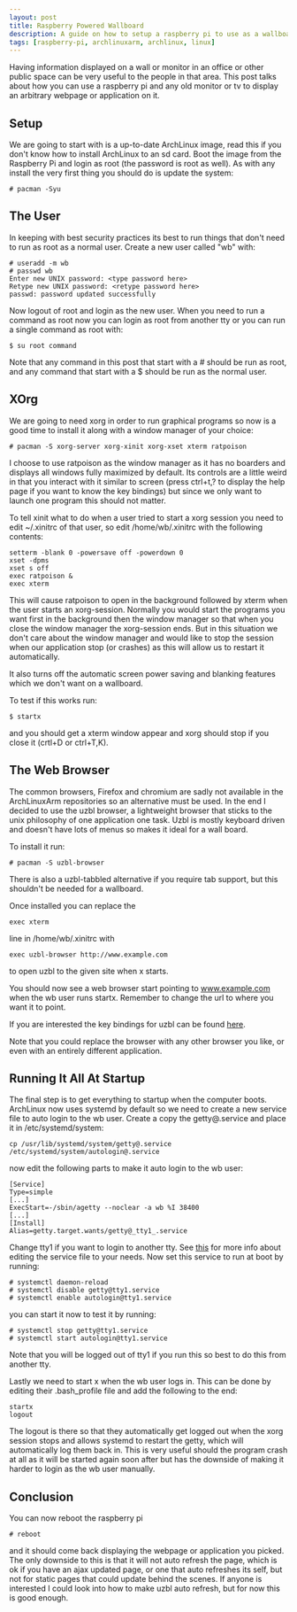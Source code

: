 ```yaml
---
layout: post
title: Raspberry Powered Wallboard
description: A guide on how to setup a raspberry pi to use as a wallboard that once booted automatically loads a webpage.
tags: [raspberry-pi, archlinuxarm, archlinux, linux]
---
```


Having information displayed on a wall or monitor in an office or other public
space can be very useful to the people in that area. This post talks about how
you can use a raspberry pi and any old monitor or tv to display an arbitrary
webpage or application on it.

<!--more-->

## Setup

We are going to start with is a up-to-date ArchLinux image, read this if you
don't know how to install ArchLinux to an sd card. Boot the image from the
Raspberry Pi and login as root (the password is root as well). As with any
install the very first thing you should do is update the system:

    # pacman -Syu

## The User

In keeping with best security practices its best to run things that don't need
to run as root as a normal user. Create a new user called "wb" with:

    # useradd -m wb
    # passwd wb
    Enter new UNIX password: <type password here>
    Retype new UNIX password: <retype password here>
    passwd: password updated successfully

Now logout of root and login as the new user. When you need to run a command as
root now you can login as root from another tty or you can run a single command
as root with:

    $ su root command

Note that any command in this post that start with a # should be run as root,
and any command that start with a $ should be run as the normal user.

## XOrg

We are going to need xorg in order to run graphical programs so now is a good
time to install it along with a window manager of your choice:

    # pacman -S xorg-server xorg-xinit xorg-xset xterm ratpoison

I choose to use ratpoison as the window manager as it has no boarders and
displays all windows fully maximized by default. Its controls are a little weird
in that you interact with it similar to screen (press ctrl+t,? to display the
help page if you want to know the key bindings) but since we only want to launch
one program this should not matter.

To tell xinit what to do when a user tried to start a xorg session you need to
edit ~/.xinitrc of that user, so edit /home/wb/.xinitrc with the following
contents:

    setterm -blank 0 -powersave off -powerdown 0
    xset -dpms
    xset s off
    exec ratpoison &
    exec xterm

This will cause ratpoison to open in the background followed by xterm when the
user starts an xorg-session. Normally you would start the programs you want
first in the background then the window manager so that when you close the
window manager the xorg-session ends. But in this situation we don't care about
the window manager and would like to stop the session when our application stop
(or crashes) as this will allow us to restart it automatically.

It also turns off the automatic screen power saving and blanking features which
we don't want on a wallboard.

To test if this works run:

    $ startx

and you should get a xterm window appear and xorg should stop if you close it
(crtl+D or ctrl+T,K).

## The Web Browser

The common browsers, Firefox and chromium are sadly not available in the
ArchLinuxArm repositories so an alternative must be used. In the end I decided
to use the uzbl browser, a lightweight browser that sticks to the unix
philosophy of one application one task. Uzbl is mostly keyboard driven and
doesn't have lots of menus so makes it ideal for a wall board.

To install it run:

    # pacman -S uzbl-browser

There is also a uzbl-tabbled alternative if you require tab support, but this
shouldn't be needed for a wallboard.

Once installed you can replace the

    exec xterm

line in /home/wb/.xinitrc with

    exec uzbl-browser http://www.example.com

to open uzbl to the given site when x starts.

You should now see a web browser start pointing to www.example.com when the wb
user runs startx. Remember to change the url to where you want it to point.

If you are interested the key bindings for uzbl can be found
[here](http://uzbl.org/keybindings.php).

Note that you could replace the browser with any other browser you like, or even
with an entirely different application.

## Running It All At Startup

The final step is to get everything to startup when the computer boots.
ArchLinux now uses systemd by default so we need to create a new service file to
auto login to the wb user. Create a copy the getty@.service and place it in
/etc/systemd/system:

    cp /usr/lib/systemd/system/getty@.service /etc/systemd/system/autologin@.service

now edit the following parts to make it auto login to the wb user:

    [Service]
    Type=simple
    [...]
    ExecStart=-/sbin/agetty --noclear -a wb %I 38400
    [...]
    [Install]
    Alias=getty.target.wants/getty@_tty1_.service

Change tty1 if you want to login to another tty. See
[this](https://wiki.archlinux.org/index.php/Automatic_login_to_virtual_console#With_systemd)
for more info about editing the service file to your needs. Now set this service
to run at boot by running:

    # systemctl daemon-reload
    # systemctl disable getty@tty1.service
    # systemctl enable autologin@tty1.service

you can start it now to test it by running:

    # systemctl stop getty@tty1.service
    # systemctl start autologin@tty1.service

Note that you will be logged out of tty1 if you run this so best to do this from
another tty.

Lastly we need to start x when the wb user logs in. This can be done by editing
their .bash_profile file and add the following to the end:

    startx
    logout

The logout is there so that they automatically get logged out when the xorg
session stops and allows systemd to restart the getty, which will automatically
log them back in. This is very useful should the program crash at all as it will
be started again soon after but has the downside of making it harder to login as
the wb user manually.

## Conclusion

You can now reboot the raspberry pi

    # reboot

and it should come back displaying the webpage or application you picked. The
only downside to this is that it will not auto refresh the page, which is ok if
you have an ajax updated page, or one that auto refreshes its self, but not for
static pages that could update behind the scenes. If anyone is interested I
could look into how to make uzbl auto refresh, but for now this is good enough.
